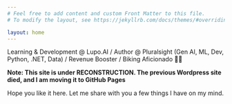 ```yaml
---
# Feel free to add content and custom Front Matter to this file.
# To modify the layout, see https://jekyllrb.com/docs/themes/#overriding-theme-defaults

layout: home
---
```


Learning & Development @ Lupo.AI / Author @ Pluralsight (Gen AI, ML, Dev, Python, .NET, Data) / Revenue Booster / Biking Aficionado 🚴‍♂️

**Note: This site is under RECONSTRUCTION. The previous Wordpress site died, and I am moving it to GitHub Pages**

Hope you like it here. Let me share with you a few things I have on my mind.